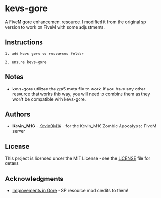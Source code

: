 # kevs-gore

 A FiveM gore enhancement resource. I modified it from the original sp version to work on FiveM with some adjustments.

## Instructions

    1. add kevs-gore to resources folder

    2. ensure kevs-gore

## Notes

* kevs-gore utilizes the gta5.meta file to work. if you have any other resource that works this way, you will need to combine them as they won't be compatible with kevs-gore.

## Authors

* **Kevin_M16** - [Kevin0M16](https://github.com/Kevin0M16) - for the Kevin_M16 Zombie Apocalypse FiveM server

## License

This project is licensed under the MIT License - see the [LICENSE](/LICENSE) file for details

## Acknowledgments

* [Improvements in Gore](https://www.gta5-mods.com/misc/improvements-in-gore) - SP resource mod credits to them!

